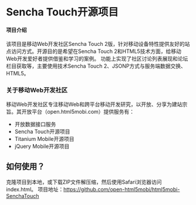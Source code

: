 Sencha Touch开源项目
=========

#### 项目介绍 ####

该项目是移动Web开发社区Sencha Touch 2版，针对移动设备特性提供友好的站点访问方式。开源目的是希望在Sencha Touch 2和HTML5技术方面，给移动Web开发爱好者提供借鉴和学习的案例。 
功能上实现了社区讨论列表展现和论坛栏目获取等，主要使用技术Sencha Touch 2、JSONP方式与服务端数据交换、HTML5。 

### 关于移动Web开发社区 ###

移动Web开发社区专注移动Web和跨平台移动开发研究，以开放、分享为建站宗旨。其开放平台（open.html5mobi.com）提供服务有：

* 开放数据接口服务
* Sencha Touch开源项目
* Titanium Mobile开源项目
* jQuery Mobile开源项目

如何使用？
---------------

克隆项目到本地，或下载ZIP文件解压缩，然后使用Safari浏览器访问index.html。
项目地址：https://github.com/open-html5mobi/html5mobi-SenchaTouch